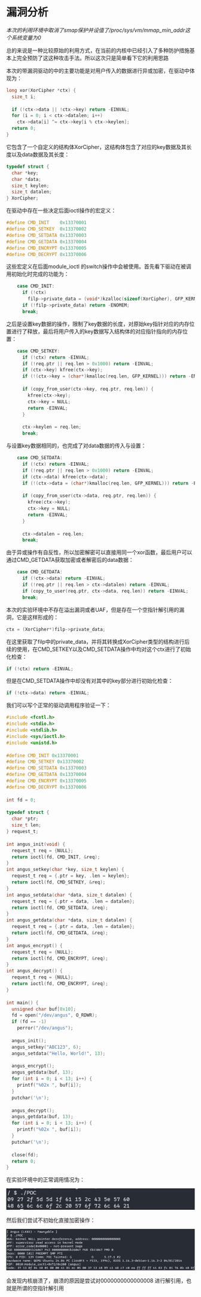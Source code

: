 # 漏洞分析

*本次的利用环境中取消了smap保护并设值了/proc/sys/vm/mmap_min_addr这个系统变量为0*

总的来说是一种比较原始的利用方式，在当前的内核中已经引入了多种防护措施基本上完全预防了这这种攻击手法。所以这次只是简单看下它的利用思路

本次的带漏洞驱动的中的主要功能是对用户传入的数据进行异或加密，在驱动中体现为：

```c
long xor(XorCipher *ctx) {
  size_t i;

  if (!ctx->data || !ctx->key) return -EINVAL;
  for (i = 0; i < ctx->datalen; i++)
    ctx->data[i] ^= ctx->key[i % ctx->keylen];
  return 0;
}
```

它包含了一个自定义的结构体XorCipher，这结构体包含了对应的key数据及其长度以及data数据及其长度：

```c
typedef struct {
  char *key;
  char *data;
  size_t keylen;
  size_t datalen;
} XorCipher;
```

在驱动中存在一些决定后面ioctl操作的宏定义：

```c
#define CMD_INIT    0x13370001
#define CMD_SETKEY  0x13370002
#define CMD_SETDATA 0x13370003
#define CMD_GETDATA 0x13370004
#define CMD_ENCRYPT 0x13370005
#define CMD_DECRYPT 0x13370006
```

这些宏定义在后面module_ioctl 的switch操作中会被使用。首先看下驱动在被调用初始化时完成的功能为：

```c
    case CMD_INIT:
      if (!ctx)
        filp->private_data = (void*)kzalloc(sizeof(XorCipher), GFP_KERNEL);
      if (!filp->private_data) return -ENOMEM;
      break;
```

之后是设置key数据的操作，限制了key数据的长度，对原始key指针对应的内存位置进行了释放，最后将用户传入的key数据写入结构体的对应指针指向的内存位置：

```c
    case CMD_SETKEY:
      if (!ctx) return -EINVAL;
      if (!req.ptr || req.len > 0x1000) return -EINVAL;
      if (ctx->key) kfree(ctx->key);
      if (!(ctx->key = (char*)kmalloc(req.len, GFP_KERNEL))) return -ENOMEM;

      if (copy_from_user(ctx->key, req.ptr, req.len)) {
        kfree(ctx->key);
        ctx->key = NULL;
        return -EINVAL;
      }

      ctx->keylen = req.len;
      break;
```

与设置key数据相同的，也完成了对data数据的传入与设置：

```c
    case CMD_SETDATA:
      if (!ctx) return -EINVAL;
      if (!req.ptr || req.len > 0x1000) return -EINVAL;
      if (ctx->data) kfree(ctx->data);
      if (!(ctx->data = (char*)kmalloc(req.len, GFP_KERNEL))) return -ENOMEM;
      
      if (copy_from_user(ctx->data, req.ptr, req.len)) {
        kfree(ctx->key);
        ctx->key = NULL;
        return -EINVAL;
      }

      ctx->datalen = req.len;
      break;
```

由于异或操作有自反性，所以加密解密可以直接用同一个xor函数，最后用户可以通过CMD_GETDATA获取加密或者解密后的data数据：

```c
    case CMD_GETDATA:
      if (!ctx->data) return -EINVAL;
      if (!req.ptr || req.len > ctx->datalen) return -EINVAL;
      if (copy_to_user(req.ptr, ctx->data, req.len)) return -EINVAL;
      break;
```

本次的实验环境中不存在溢出漏洞或者UAF，但是存在一个空指针解引用的漏洞，它是这样形成的：

```c
ctx = (XorCipher*)filp->private_data;
```

在这里获取了filp中的private_data，并将其转换成XorCipher类型的结构进行后续的使用，在CMD_SETKEY以及CMD_SETDATA操作中均对这个ctx进行了初始化检查：

```c
if (!ctx) return -EINVAL;
```

但是在CMD_SETDATA操作中却没有对其中的key部分进行初始化检查：

```c
if (!ctx->data) return -EINVAL;
```

我们可以写个正常的驱动调用程序验证一下：

```c
#include <fcntl.h>
#include <stdio.h>
#include <stdlib.h>
#include <sys/ioctl.h>
#include <unistd.h>

#define CMD_INIT 0x13370001
#define CMD_SETKEY 0x13370002
#define CMD_SETDATA 0x13370003
#define CMD_GETDATA 0x13370004
#define CMD_ENCRYPT 0x13370005
#define CMD_DECRYPT 0x13370006

int fd = 0;

typedef struct {
  char *ptr;
  size_t len;
} request_t;

int angus_init(void) {
  request_t req = {NULL};
  return ioctl(fd, CMD_INIT, &req);
}
int angus_setkey(char *key, size_t keylen) {
  request_t req = {.ptr = key, .len = keylen};
  return ioctl(fd, CMD_SETKEY, &req);
}
int angus_setdata(char *data, size_t datalen) {
  request_t req = {.ptr = data, .len = datalen};
  return ioctl(fd, CMD_SETDATA, &req);
}
int angus_getdata(char *data, size_t datalen) {
  request_t req = {.ptr = data, .len = datalen};
  return ioctl(fd, CMD_GETDATA, &req);
}
int angus_encrypt() {
  request_t req = {NULL};
  return ioctl(fd, CMD_ENCRYPT, &req);
}
int angus_decrypt() {
  request_t req = {NULL};
  return ioctl(fd, CMD_ENCRYPT, &req);
}

int main() {
  unsigned char buf[0x10];
  fd = open("/dev/angus", O_RDWR);
  if (fd == -1)
    perror("/dev/angus");

  angus_init();
  angus_setkey("ABC123", 6);
  angus_setdata("Hello, World!", 13);

  angus_encrypt();
  angus_getdata(buf, 13);
  for (int i = 0; i < 13; i++) {
    printf("%02x ", buf[i]);
  }
  putchar('\n');

  angus_decrypt();
  angus_getdata(buf, 13);
  for (int i = 0; i < 13; i++) {
    printf("%02x ", buf[i]);
  }
  putchar('\n');

  close(fd);
  return 0;
}
```

在实验环境中的正常调用情况为：

![image-20250613113622591](Pawnyable_LK02_defence_null_poniter.assets/image-20250613113622591.png)

然后我们尝试不初始化直接加密操作：

![image-20250613113853323](Pawnyable_LK02_defence_null_poniter.assets/image-20250613113853323.png)

会发现内核崩溃了，崩溃的原因是尝试对0000000000000008 进行解引用，也就是所谓的空指针解引用